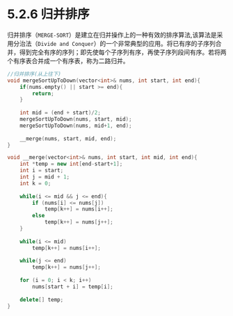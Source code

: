 # 5.2.6 归并排序

归并排序（`MERGE-SORT`）是建立在归并操作上的一种有效的排序算法,该算法是采用分治法（`Divide and Conquer`）的一个非常典型的应用。将已有序的子序列合并，得到完全有序的序列；即先使每个子序列有序，再使子序列段间有序。若将两个有序表合并成一个有序表，称为二路归并。

```c++
//归并排序(从上往下)
void mergeSortUpToDown(vector<int>& nums, int start, int end){
    if(nums.empty() || start >= end){
        return;
    }
    
    int mid = (end + start)/2;
    mergeSortUpToDown(nums, start, mid);
    mergeSortUpToDown(nums, mid+1, end);
    
    __merge(nums, start, mid, end);
}

void __merge(vector<int>& nums, int start, int mid, int end){
    int *temp = new int[end-start+1];    
    int i = start;                       
    int j = mid + 1;                     
    int k = 0;                           
    
    while(i <= mid && j <= end){
        if (nums[i] <= nums[j])
            temp[k++] = nums[i++];
        else
            temp[k++] = nums[j++];
    }
    
    while(i <= mid)
        temp[k++] = nums[i++];
    
    while(j <= end)
        temp[k++] = nums[j++];
    
    for (i = 0; i < k; i++)
        nums[start + i] = temp[i];
    
    delete[] temp;
}
```
